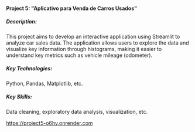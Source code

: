 #### Project 5: "Aplicativo para Venda de Carros Usados"

##### Description:
 This project aims to develop an interactive application using Streamlit to analyze car sales data. The application allows users to explore the data and visualize key information through histograms, making it easier to understand key metrics such as vehicle mileage (odometer).
##### Key Technologies:
Python, Pandas, Matplotlib, etc.
##### Key Skills: 
Data cleaning, exploratory data analysis, visualization, etc.

https://project5-o6hy.onrender.com 
